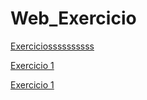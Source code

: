 # Web_Exercicio

[Exerciciossssssssss ](https://jonathan147.github.io/Web_Exercicio/exercicios/helo.html)

[Exercicio 1](https://jonathan147.github.io/Web_Exercicio/exe1/helo.html)

[Exercicio 1](https://jonathan147.github.io/Web_Exercicio/exe2/helo.html)

